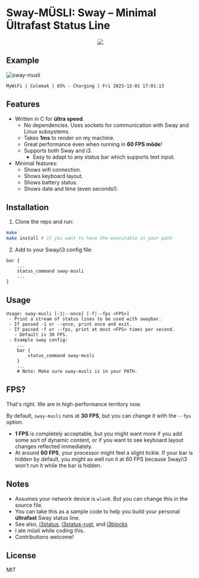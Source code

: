 # Sway-MÜSLI: Sway – Minimal Ültrafast Status Line
<p align="center">
  <img src="https://github.com/sebastiancarlos/sway-musli/assets/88276600/4098166f-af80-4a5c-bf0d-363bfede9760" />
</p>

## Example
![sway-musli](https://github.com/sebastiancarlos/sway-musli/assets/88276600/b1c82f5e-b2b7-4176-ae95-da5d6ed42d04)

`MyWiFi | Colemak | 65% - Charging | Fri 2023-12-01 17:01:13`

## Features
- Written in C for **ültra speed**.
  - No dependencies. Uses sockets for communication with Sway and Linux
    subsystems.
  - Takes **1ms** to render on my machine.
  - Great performance even when running in **60 FPS möde**!
  - Supports both Sway and i3.
    - Easy to adapt to any status bar which supports text input.
- Minimal features:
    - Shows wifi connection.
    - Shows keyboard layout.
    - Shows battery status.
    - Shows date and time (even seconds!).

## Installation
1. Clone the repo and run:
```bash
make
make install # if you want to have the executable in your path
```

2. Add to your Sway/i3 config file:
```
bar {
    ...
    status_command sway-musli
    ...
}
```

## Usage
```
Usage: sway-musli [-1|--once] [-f|--fps <FPS>]
 - Print a stream of status lines to be used with swaybar.
 - If passed -1 or --once, print once and exit.
 - If passed -f or --fps, print at most <FPS> times per second.
   - Default is 30 FPS.
 - Example sway config:
    ...
    bar {
        status_command sway-musli
    }
    ...
    # Note: Make sure sway-musli is in your PATH.
```

## FPS?

That's right. We are in high-performance territory now.

By default, `sway-musli` runs at **30 FPS**, but you can change it with the 
`--fps` option.

- **1 FPS** is completely acceptable, but you might want more if you add some
sort of dynamic content, or if you want to see keyboard layout changes reflected
immediately.
- At around **60 FPS**, your processor might feel a slight tickle. If your bar
is hidden by default, you might as well run it at 60 FPS because Sway/i3 won't
run it while the bar is hidden.

## Notes
- Assumes your network device is `wlan0`. But you can change this in the source
  file.
- You can take this as a sample code to help you build your personal
  **ültrafast** Sway status line.
- See also, [i3status](https://manned.org/i3status.1),
  [i3status-rust](https://github.com/greshake/i3status-rust), and
  [i3blocks](https://github.com/vivien/i3blocks)
- I ate müsli while coding this.
- Contributions welcome!

## License
MIT
